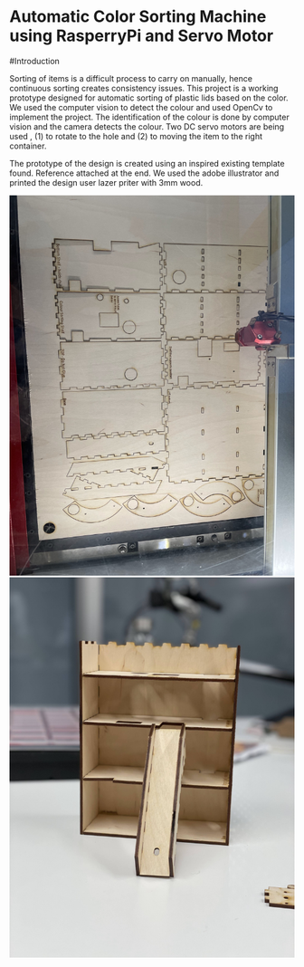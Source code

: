 # Automatic Color Sorting Machine using RasperryPi and Servo Motor

#Introduction

Sorting of items is a difficult process to carry on manually, hence continuous sorting creates consistency issues. This project is a working prototype designed for automatic sorting of plastic lids based on the color. We used the computer vision to detect the colour and used OpenCv to implement the project. The identification of the colour is done by computer vision and the camera detects the colour. Two DC servo motors are being used , (1) to rotate to the hole and (2) to moving the item to the right container.  

The prototype of the design is created using an inspired existing template found. Reference attached at the end. We used the adobe illustrator and printed the design user lazer priter with 3mm wood. 


![alt-text-1](IMG_6290.jpg "title-1") ![alt-text-2](IMG_6304.jpg "title-2")
